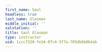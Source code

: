 ```yaml
---
first_name: Saul
headless: true
last_name: Glasman
middle_initial: ''
salutation: ''
title: Saul Glasman
type: instructor
uid: 1ccc7320-fe34-07c4-3f7a-705db6b8b4ab
---
```

